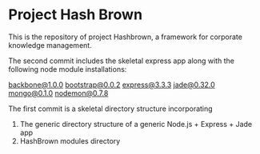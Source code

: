 Project Hash Brown
=========

This is the repository of project Hashbrown, a framework for corporate
knowledge management.

The second commit includes the skeletal express app along with the following node module installations:

backbone@1.0.0
bootstrap@0.0.2
express@3.3.3
jade@0.32.0
mongo@0.1.0
nodemon@0.7.8


The first commit is a skeletal directory structure incorporating
1. The generic directory structure of a generic Node.js + Express + Jade app
2. HashBrown modules directory

